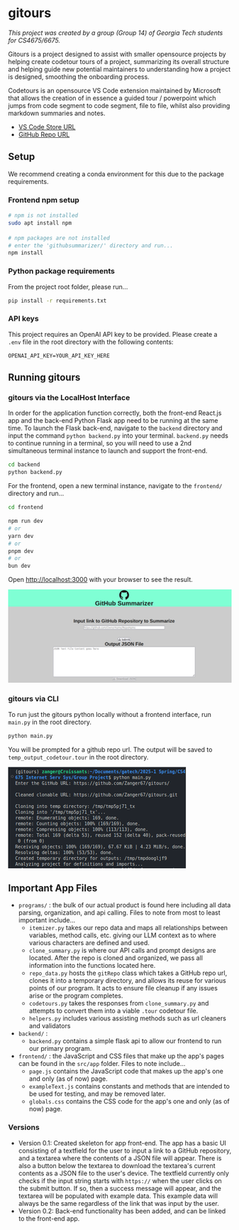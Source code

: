 # gitours

_This project was created by a group (Group 14) of Georgia Tech students for CS4675/6675._

Gitours is a project designed to assist with smaller opensource projects by helping create codetour tours of a project, summarizing its overall structure and helping guide new potential maintainers to understanding how a project is designed, smoothing the onboarding process.

Codetours is an opensource VS Code extension maintained by Microsoft that allows the creation of in essence a guided tour / powerpoint which jumps from code segment to code segment, file to file, whilst also providing markdown summaries and notes.

-   [VS Code Store URL](https://marketplace.visualstudio.com/items?itemName=vsls-contrib.codetour)
-   [GitHub Repo URL](https://github.com/microsoft/codetour)

## Setup

We recommend creating a conda environment for this due to the package requirements.

### Frontend npm setup

```bash
# npm is not installed
sudo apt install npm

# npm packages are not installed
# enter the 'githubsummarizer/' directory and run...
npm install
```

### Python package requirements

From the project root folder, please run...

```bash
pip install -r requirements.txt
```

### API keys

This project requires an OpenAI API key to be provided. Please create a `.env` file in the root directory with the following contents:

```env
OPENAI_API_KEY=YOUR_API_KEY_HERE
```

## Running gitours

### gitours via the LocalHost Interface

In order for the application function correctly, both the front-end React.js app and the
back-end Python Flask app need to be running at the same time. To launch the Flask back-end,
navigate to the `backend` directory and input the command `python backend.py` into your
terminal. `backend.py` needs to continue running in a terminal, so you will need to use
a 2nd simultaneous terminal instance to launch and support the front-end.

```bash
cd backend
python backend.py
```

For the frontend, open a new terminal instance, navigate to the `frontend/` directory and run...

```bash
cd frontend
```

```bash
npm run dev
# or
yarn dev
# or
pnpm dev
# or
bun dev
```

Open [http://localhost:3000](http://localhost:3000) with your browser to see the result.

![frontend_gitours](images/frontend.png)

### gitours via CLI

To run just the gitours python locally without a frontend interface, run `main.py` in the root directory.

```bash
python main.py
```

You will be prompted for a github repo url. The output will be saved to `temp_output_codetour.tour` in the root directory.

![gitours_cli_output](images/gitours_cli_output.png)

## Important App Files

-   `programs/` : the bulk of our actual product is found here including all data parsing, organization, and api calling. Files to note from most to least important include...
    -   `itemizer.py` takes our repo data and maps all relationships between variables, method calls, etc. giving our LLM context as to where various characters are defined and used.
    -   `clone_summary.py` is where our API calls and prompt designs are located. After the repo is cloned and organized, we pass all information into the functions located here.
    -   `repo_data.py` hosts the `gitRepo` class which takes a GitHub repo url, clones it into a temporary directory, and allows its reuse for various points of our program. It acts to ensure file cleanup if any issues arise or the program completes.
    -   `codetours.py` takes the responses from `clone_summary.py` and attempts to convert them into a viable `.tour` codetour file.
    -   `helpers.py` includes various assisting methods such as url cleaners and validators
-   `backend/` :
    -   `backend.py` contains a simple flask api to allow our frontend to run our primary program.
-   `frontend/` : the JavaScript and CSS files that make up the app's pages can be found in the `src/app` folder. Files to note include...
    -   `page.js` contains the JavaScript code that makes up the app's one and only (as of now) page.
    -   `exampleText.js` contains constants and methods that are intended to be used for testing, and may be removed later.
    -   `globals.css` contains the CSS code for the app's one and only (as of now) page.

### Versions

-   Version 0.1: Created skeleton for app front-end. The app has a basic UI consisting of a textfield for the user to input a link to a GitHub repository, and a textarea where the contents of a JSON file will appear. There is also a button below the textarea to download the textarea's current contents as a JSON file to the user's device. The textfield currently only checks if the input string starts with `https://` when the user clicks on the submit button. If so, then a success message will appear, and the textarea will be populated with example data. This example data will always be the same regardless of the link that was input by the user.
-   Version 0.2: Back-end functionality has been added, and can be linked to the front-end app.
